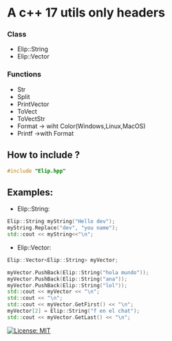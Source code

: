 # A c++ 17 utils only headers
### Class
- Elip::String
- Elip::Vector
### Functions
- Str
- Split
- PrintVector
- ToVect
- ToVectStr
- Format -> wiht Color(Windows,Linux,MacOS)
- Printf ->with Format
## How to include ?
```cpp
#include "Elip.hpp"
```
## Examples:
- Elip::String:
```cpp
Elip::String myString("Hello dev");
myString.Replace("dev", "you name");
std::cout << myString<<"\n";
```
- Elip::Vector:
```cpp
Elip::Vector<Elip::String> myVector;

myVector.PushBack(Elip::String("hola mundo"));
myVector.PushBack(Elip::String("ana"));
myVector.PushBack(Elip::String("lol"));
std::cout << myVector << "\n";
std::cout << "\n";
std::cout << myVector.GetFirst() << "\n";
myVector[2] = Elip::String("f en el chat");
std::cout << myVector.GetLast() << "\n";
```
[![License: MIT](https://img.shields.io/badge/License-MIT-yellow.svg)](https://opensource.org/licenses/MIT)
